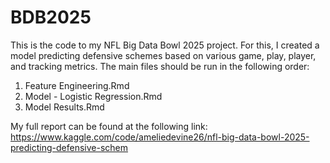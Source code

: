 # BDB2025

This is the code to my NFL Big Data Bowl 2025 project. For this, I created a model predicting defensive schemes based on various game, play, player, and tracking metrics. 
The main files should be run in the following order:
1. Feature Engineering.Rmd
2. Model - Logistic Regression.Rmd
3. Model Results.Rmd

My full report can be found at the following link: https://www.kaggle.com/code/ameliedevine26/nfl-big-data-bowl-2025-predicting-defensive-schem 